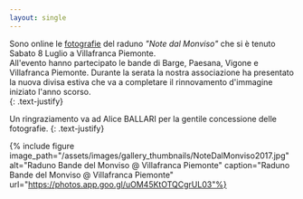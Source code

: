 ```yaml
---
layout: single
---
```

Sono online le [fotografie](/galleria) del raduno *"Note dal Monviso"* che si è tenuto Sabato 8 Luglio a Villafranca Piemonte.  
All'evento hanno partecipato le bande di Barge, Paesana, Vigone e Villafranca Piemonte. Durante la serata la nostra associazione ha presentato la nuova divisa estiva che va a completare il rinnovamento d'immagine iniziato l'anno scorso.  
{: .text-justify}  

Un ringraziamento va ad Alice BALLARI per la gentile concessione delle fotografie.
{: .text-justify}  

{% include figure image_path="/assets/images/gallery_thumbnails/NoteDalMonviso2017.jpg" alt="Raduno Bande del Monviso @ Villafranca Piemonte" caption="Raduno Bande del Monviso @ Villafranca Piemonte" url="https://photos.app.goo.gl/uOM45KtOTQCgrUL03"%}